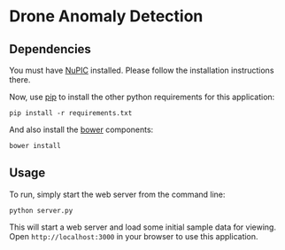 # Drone Anomaly Detection

## Dependencies

You must have [NuPIC](https://github.com/numenta/nupic) installed. Please follow the installation instructions there.

Now, use [pip](https://pip.pypa.io/en/latest/installing.html) to install the other python requirements for this application:

    pip install -r requirements.txt
    
And also install the [bower](http://bower.io/#install-bower) components:
    
    bower install

## Usage

To run, simply start the web server from the command line:

    python server.py

This will start a web server and load some initial sample data for viewing. Open `http://localhost:3000` in your browser to use this application.
